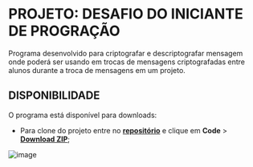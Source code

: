 # PROJETO: DESAFIO DO INICIANTE DE PROGRAÇÃO
Programa desenvolvido para criptografar e descriptografar mensagem onde poderá ser usando em trocas de mensagens criptografadas entre alunos durante a troca de mensagens em um projeto.

## DISPONIBILIDADE
O programa está disponível para downloads:
* Para clone do projeto entre no **[repositório](leonardurbano/alura-desafio-iniciante-programacao)** e clique em **Code** > **[Download ZIP](https://github.com/leonardurbano/alura-desafio-iniciante-programacao/archive/refs/heads/main.zip)**;

![image](https://github.com/leonardurbano/alura-desafio-iniciante-programacao/assets/62488293/07a234dd-47c7-4411-b847-df85df90eb46)


 
